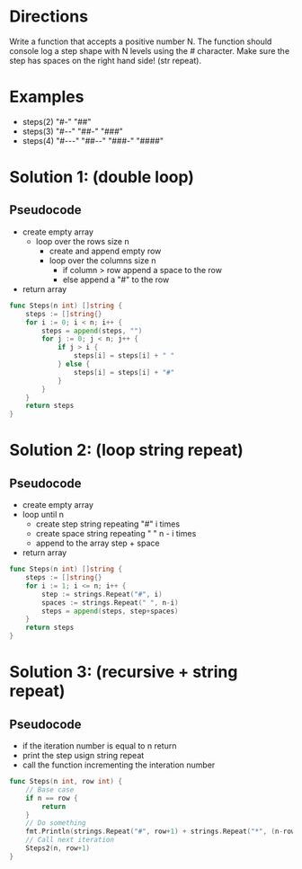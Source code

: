 # Directions

Write a function that accepts a positive number N. The function should console log a step shape with N levels using the # character. Make sure the step has spaces on the right hand side! (str repeat).

# Examples

- steps(2)
  "#-"
  "##"
- steps(3)
  "#--"
  "##-"
  "###"
- steps(4)
  "#---"
  "##--"
  "###-"
  "####"

# Solution 1: (double loop)

## Pseudocode

- create empty array
  - loop over the rows size n
    - create and append empty row
    - loop over the columns size n
      - if column > row append a space to the row
      - else append a "#" to the row
- return array

```go
func Steps(n int) []string {
	steps := []string{}
	for i := 0; i < n; i++ {
		steps = append(steps, "")
		for j := 0; j < n; j++ {
			if j > i {
				steps[i] = steps[i] + " "
			} else {
				steps[i] = steps[i] + "#"
			}
		}
	}
	return steps
}
```

# Solution 2: (loop string repeat)

## Pseudocode

- create empty array
- loop until n
  - create step string repeating "#" i times
  - create space string repeating " " n - i times
  - append to the array step + space
- return array

```go
func Steps(n int) []string {
	steps := []string{}
	for i := 1; i <= n; i++ {
		step := strings.Repeat("#", i)
		spaces := strings.Repeat(" ", n-i)
		steps = append(steps, step+spaces)
	}
	return steps
}
```

# Solution 3: (recursive + string repeat)

## Pseudocode

- if the iteration number is equal to n return
- print the step usign string repeat
- call the function incrementing the interation number

```go
func Steps(n int, row int) {
	// Base case
	if n == row {
		return
	}
	// Do something
	fmt.Println(strings.Repeat("#", row+1) + strings.Repeat("*", (n-row-1)))
	// Call next iteration
	Steps2(n, row+1)
}
```
